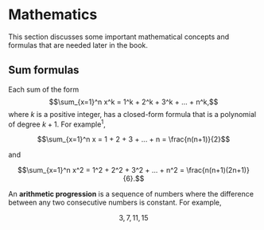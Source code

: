 # Mathematics

This section discusses some important mathematical concepts and formulas that are needed later in the book.

## Sum formulas

Each sum of the form
$$\sum_{x=1}^n x^k = 1^k + 2^k + 3^k + ... + n^k,$$
where $k$ is a positive integer, has a closed-form formula that is a polynomial of degree $k + 1$. For example<sup>1</sup>,

$$\sum_{x=1}^n x = 1 + 2 + 3 + ... + n = \frac{n(n+1)}{2}$$

and

$$\sum_{x=1}^n x^2 = 1^2 + 2^2 + 3^2 + ... + n^2 = \frac{n(n+1)(2n+1)}{6}.$$

An **arithmetic progression** is a sequence of numbers where the difference between any two consecutive numbers is constant. For example,

$$3, 7, 11, 15$$
